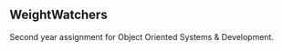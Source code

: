 WeightWatchers
--------------

Second year assignment for Object Oriented Systems &amp; Development.
